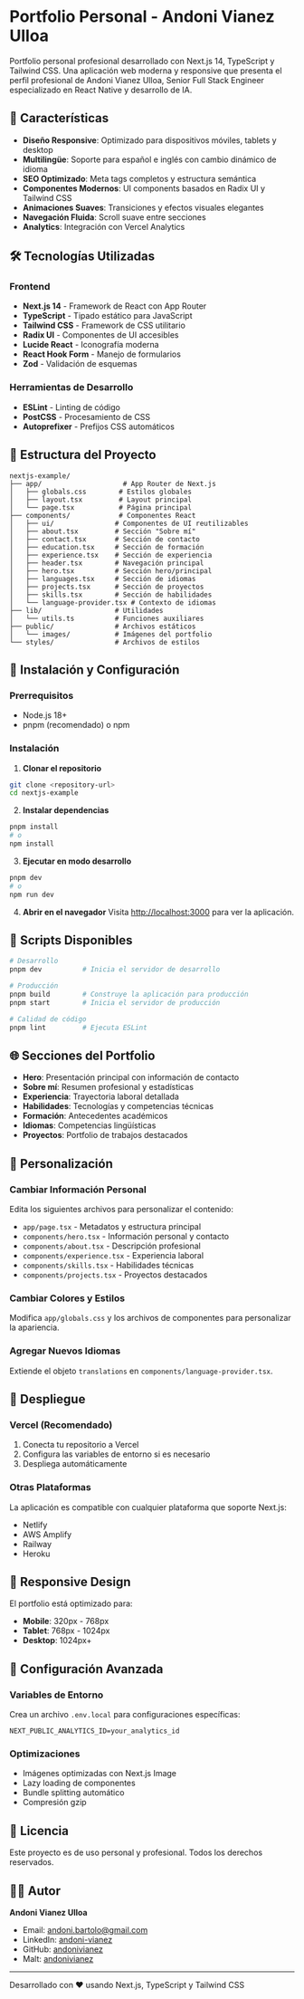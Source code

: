 # Portfolio Personal - Andoni Vianez Ulloa

Portfolio personal profesional desarrollado con Next.js 14, TypeScript y Tailwind CSS. Una aplicación web moderna y responsive que presenta el perfil profesional de Andoni Vianez Ulloa, Senior Full Stack Engineer especializado en React Native y desarrollo de IA.

## 🚀 Características

- **Diseño Responsive**: Optimizado para dispositivos móviles, tablets y desktop
- **Multilingüe**: Soporte para español e inglés con cambio dinámico de idioma
- **SEO Optimizado**: Meta tags completos y estructura semántica
- **Componentes Modernos**: UI components basados en Radix UI y Tailwind CSS
- **Animaciones Suaves**: Transiciones y efectos visuales elegantes
- **Navegación Fluida**: Scroll suave entre secciones
- **Analytics**: Integración con Vercel Analytics

## 🛠️ Tecnologías Utilizadas

### Frontend
- **Next.js 14** - Framework de React con App Router
- **TypeScript** - Tipado estático para JavaScript
- **Tailwind CSS** - Framework de CSS utilitario
- **Radix UI** - Componentes de UI accesibles
- **Lucide React** - Iconografía moderna
- **React Hook Form** - Manejo de formularios
- **Zod** - Validación de esquemas

### Herramientas de Desarrollo
- **ESLint** - Linting de código
- **PostCSS** - Procesamiento de CSS
- **Autoprefixer** - Prefijos CSS automáticos

## 📁 Estructura del Proyecto

```
nextjs-example/
├── app/                    # App Router de Next.js
│   ├── globals.css        # Estilos globales
│   ├── layout.tsx         # Layout principal
│   └── page.tsx           # Página principal
├── components/            # Componentes React
│   ├── ui/               # Componentes de UI reutilizables
│   ├── about.tsx         # Sección "Sobre mí"
│   ├── contact.tsx       # Sección de contacto
│   ├── education.tsx     # Sección de formación
│   ├── experience.tsx    # Sección de experiencia
│   ├── header.tsx        # Navegación principal
│   ├── hero.tsx          # Sección hero/principal
│   ├── languages.tsx     # Sección de idiomas
│   ├── projects.tsx      # Sección de proyectos
│   ├── skills.tsx        # Sección de habilidades
│   └── language-provider.tsx # Contexto de idiomas
├── lib/                  # Utilidades
│   └── utils.ts          # Funciones auxiliares
├── public/               # Archivos estáticos
│   └── images/           # Imágenes del portfolio
└── styles/               # Archivos de estilos
```

## 🚀 Instalación y Configuración

### Prerrequisitos
- Node.js 18+ 
- pnpm (recomendado) o npm

### Instalación

1. **Clonar el repositorio**
```bash
git clone <repository-url>
cd nextjs-example
```

2. **Instalar dependencias**
```bash
pnpm install
# o
npm install
```

3. **Ejecutar en modo desarrollo**
```bash
pnpm dev
# o
npm run dev
```

4. **Abrir en el navegador**
Visita [http://localhost:3000](http://localhost:3000) para ver la aplicación.

## 📝 Scripts Disponibles

```bash
# Desarrollo
pnpm dev          # Inicia el servidor de desarrollo

# Producción
pnpm build        # Construye la aplicación para producción
pnpm start        # Inicia el servidor de producción

# Calidad de código
pnpm lint         # Ejecuta ESLint
```

## 🌐 Secciones del Portfolio

- **Hero**: Presentación principal con información de contacto
- **Sobre mí**: Resumen profesional y estadísticas
- **Experiencia**: Trayectoria laboral detallada
- **Habilidades**: Tecnologías y competencias técnicas
- **Formación**: Antecedentes académicos
- **Idiomas**: Competencias lingüísticas
- **Proyectos**: Portfolio de trabajos destacados

## 🎨 Personalización

### Cambiar Información Personal
Edita los siguientes archivos para personalizar el contenido:

- `app/page.tsx` - Metadatos y estructura principal
- `components/hero.tsx` - Información personal y contacto
- `components/about.tsx` - Descripción profesional
- `components/experience.tsx` - Experiencia laboral
- `components/skills.tsx` - Habilidades técnicas
- `components/projects.tsx` - Proyectos destacados

### Cambiar Colores y Estilos
Modifica `app/globals.css` y los archivos de componentes para personalizar la apariencia.

### Agregar Nuevos Idiomas
Extiende el objeto `translations` en `components/language-provider.tsx`.

## 🚀 Despliegue

### Vercel (Recomendado)
1. Conecta tu repositorio a Vercel
2. Configura las variables de entorno si es necesario
3. Despliega automáticamente

### Otras Plataformas
La aplicación es compatible con cualquier plataforma que soporte Next.js:
- Netlify
- AWS Amplify
- Railway
- Heroku

## 📱 Responsive Design

El portfolio está optimizado para:
- **Mobile**: 320px - 768px
- **Tablet**: 768px - 1024px
- **Desktop**: 1024px+

## 🔧 Configuración Avanzada

### Variables de Entorno
Crea un archivo `.env.local` para configuraciones específicas:

```env
NEXT_PUBLIC_ANALYTICS_ID=your_analytics_id
```

### Optimizaciones
- Imágenes optimizadas con Next.js Image
- Lazy loading de componentes
- Bundle splitting automático
- Compresión gzip

## 📄 Licencia

Este proyecto es de uso personal y profesional. Todos los derechos reservados.

## 👨‍💻 Autor

**Andoni Vianez Ulloa**
- Email: andoni.bartolo@gmail.com
- LinkedIn: [andoni-vianez](https://www.linkedin.com/in/andoni-vianez/)
- GitHub: [andonivianez](https://github.com/andonivianez)
- Malt: [andonivianez](https://www.malt.es/profile/andonivianez)

---

Desarrollado con ❤️ usando Next.js, TypeScript y Tailwind CSS
